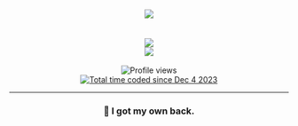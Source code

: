 <h1 align="center">
 <img src="https://readme-typing-svg.herokuapp.com/?font=Righteous&size=35&center=true&vCenter=true&width=500&height=70&duration=4000&lines=Hi+There!+👋;+I'm+Kr0kss!;" />
</h1>

<br/>
<div style="display: inline_block" align="center">
    <img src="https://skillicons.dev/icons?i=vscode,github,git" /><br>
    <img src="https://skillicons.dev/icons?i=nodejs,javascript,html,css,typescript" /><br>
</div>

<br>

<div align="center">
    <img src="https://komarev.com/ghpvc/?username=Kr0kss&color=green" alt="Profile views" />
</div>

<div align="center">
    <a href="https://wakatime.com/@kroksj">
        <img src="https://wakatime.com/badge/user/018c360e-1655-47ad-8899-0e901e656f3b.svg"
            alt="Total time coded since Dec 4 2023" />
    </a>
</div>

</div>

<hr>

<h3 align='center'>
    🚀 I got my own back.
</h3>
